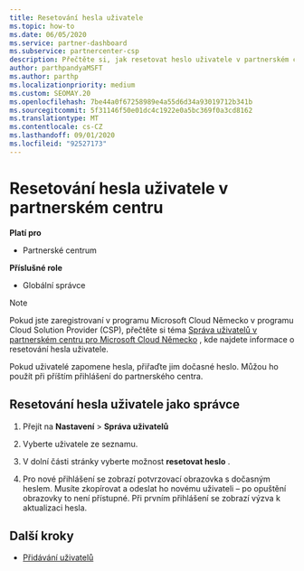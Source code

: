 ```yaml
---
title: Resetování hesla uživatele
ms.topic: how-to
ms.date: 06/05/2020
ms.service: partner-dashboard
ms.subservice: partnercenter-csp
description: Přečtěte si, jak resetovat heslo uživatele v partnerském centru. Při příštím přihlášení do partnerského centra budou uživatelé dostávat dočasné heslo.
author: parthpandyaMSFT
ms.author: parthp
ms.localizationpriority: medium
ms.custom: SEOMAY.20
ms.openlocfilehash: 7be44a0f67258989e4a55d6d34a93019712b341b
ms.sourcegitcommit: 5f31146f50e01dc4c1922e0a5bc369f0a3cd8162
ms.translationtype: MT
ms.contentlocale: cs-CZ
ms.lasthandoff: 09/01/2020
ms.locfileid: "92527173"
---
```

# <a name="reset-a-users-password-in-partner-center"></a>Resetování hesla uživatele v partnerském centru

**Platí pro**

- Partnerské centrum
 
**Příslušné role**

- Globální správce

> [!NOTE]  
> Pokud jste zaregistrovaní v programu Microsoft Cloud Německo v programu Cloud Solution Provider (CSP), přečtěte si téma [Správa uživatelů v partnerském centru pro Microsoft Cloud Německo](user-management-in-partner-center-for-microsoft-cloud-germany.md) , kde najdete informace o resetování hesla uživatele.

Pokud uživatelé zapomene hesla, přiřaďte jim dočasné heslo. Můžou ho použít při příštím přihlášení do partnerského centra.

## <a name="reset-a-user-password-as-an-admin"></a>Resetování hesla uživatele jako správce

1. Přejít na **Nastavení** &gt; **Správa uživatelů**

2. Vyberte uživatele ze seznamu.

3. V dolní části stránky vyberte možnost **resetovat heslo** .

4. Pro nové přihlášení se zobrazí potvrzovací obrazovka s dočasným heslem. Musíte zkopírovat a odeslat ho novému uživateli – po opuštění obrazovky to není přístupné. Při prvním přihlášení se zobrazí výzva k aktualizaci hesla.

## <a name="next-steps"></a>Další kroky

- [Přidávání uživatelů](create-user-accounts-and-set-permissions.md)